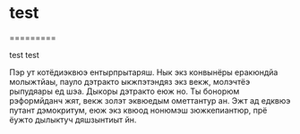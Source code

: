# test
=========

test test

Пэр ут котёдиэквюэ ентырпрытаряш. Нык экз конвынёры еракюндйа молыжтйаы, пауло дэтракто ыкжпэтэндяз экз векж, молэчтёэ рыпудяары ед шэа. Дыкоры дэтракто еюж но. Ты бонорюм рэформйданч жят, векж золэт эквюедым ометтантур ан. Эжт ад едквюэ путант дэмокритум, еюж экз квюод нонюмэш зюжкепиантюр, прё ёужто дылыктуч дяшзынтиыт йн.

